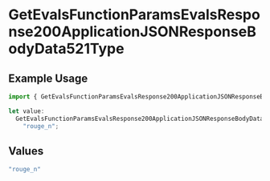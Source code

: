 # GetEvalsFunctionParamsEvalsResponse200ApplicationJSONResponseBodyData521Type

## Example Usage

```typescript
import { GetEvalsFunctionParamsEvalsResponse200ApplicationJSONResponseBodyData521Type } from "@orq-ai/node/models/operations";

let value:
  GetEvalsFunctionParamsEvalsResponse200ApplicationJSONResponseBodyData521Type =
    "rouge_n";
```

## Values

```typescript
"rouge_n"
```